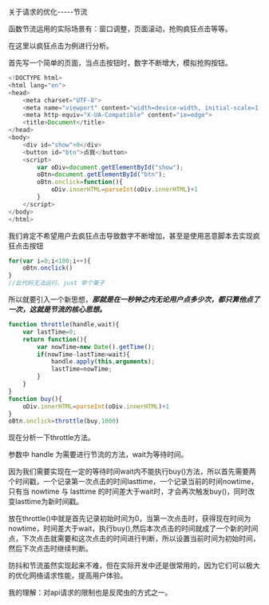 关于请求的优化-----节流

函数节流运用的实际场景有：窗口调整，页面滚动，抢购疯狂点击等等。

在这里以疯狂点击为例进行分析。

首先写一个简单的页面，当点击按钮时，数字不断增大，模拟抢购按钮。

```js
<!DOCTYPE html>
<html lang="en">
<head>
    <meta charset="UTF-8">
    <meta name="viewport" content="width=device-width, initial-scale=1.0">
    <meta http-equiv="X-UA-Compatible" content="ie=edge">
    <title>Document</title>
</head>
<body>
    <div id="show">0</div>
    <button id="btn">点我</button>
    <script>
        var oDiv=document.getElementById("show");
        oBtn=document.getElementById("btn");
        oBtn.onclick=function(){
            oDiv.innerHTML=parseInt(oDiv.innerHTML)+1
        }
    </script>
</body>
</html>
```

我们肯定不希望用户去疯狂点击导致数字不断增加，甚至是使用恶意脚本去实现疯狂点击按钮

```js
for(var i=0;i<100;i++){
    oBtn.onclick()
}
//此代码无法运行，just 举个栗子
```

所以就要引入一个新思想，_**那就是在一秒钟之内无论用户点多少次，都只算他点了一次，这就是节流的核心思想。**_

```js
function throttle(handle,wait){
    var lastTime=0;
    return function(){
        var nowTime=new Date().getTime();
        if(nowTime-lastTime>wait){
            handle.apply(this,arguments);
            lastTime=nowTime;
        }
    }
}
function buy(){
    oDiv.innerHTML=parseInt(oDiv.innerHTML)+1
}
oBtn.onclick=throttle(buy,1000)
```

现在分析一下throttle方法。

参数中 handle 为需要进行节流的方法，wait为等待时间。

因为我们需要实现在一定的等待时间wait内不能执行buy\(\)方法，所以首先需要两个时间戳，一个记录第一次点击的时间lasttime，一个记录当前的时间nowtime，只有当 nowtime 与 lasttime 的时间差大于wait时，才会再次触发buy\(\)，同时改变lasttime为新时间戳。

放在throttle\(\)中就是首先记录初始时间为0，当第一次点击时，获得现在时间为nowtime，时间差大于wait，执行buy\(\),然后本次点击的时间就成了一个新的时间点，下次点击就需要和这次点击的时间进行判断，所以设置当前时间为初始时间，然后下次点击时继续判断。

防抖和节流虽然实现起来不难，但在实际开发中还是很常用的，因为它们可以极大的优化网络请求性能，提高用户体验。

我的理解：对api请求的限制也是反爬虫的方式之一。

